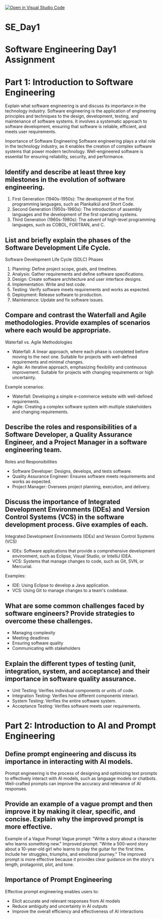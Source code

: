 [![Open in Visual Studio Code](https://classroom.github.com/assets/open-in-vscode-2e0aaae1b6195c2367325f4f02e2d04e9abb55f0b24a779b69b11b9e10269abc.svg)](https://classroom.github.com/online_ide?assignment_repo_id=18399591&assignment_repo_type=AssignmentRepo)
# SE_Day1
# Software Engineering Day1 Assignment
# Part 1: Introduction to Software Engineering
Explain what software engineering is and discuss its importance in the technology industry.
Software engineering is the application of engineering principles and techniques to the design, development, testing, and maintenance of software systems. It involves a systematic approach to software development, ensuring that software is reliable, efficient, and meets user requirements.

Importance of Software Engineering
Software engineering plays a vital role in the technology industry, as it enables the creation of complex software systems that power modern technology. Well-engineered software is essential for ensuring reliability, security, and performance.

## Identify and describe at least three key milestones in the evolution of software engineering.
1. First Generation (1940s-1950s): The development of the first programming languages, such as Plankalkül and Short Code.
2. Second Generation (1950s-1960s): The introduction of assembly languages and the development of the first operating systems.
3. Third Generation (1960s-1980s): The advent of high-level programming languages, such as COBOL, FORTRAN, and C.

## List and briefly explain the phases of the Software Development Life Cycle.
Software Development Life Cycle (SDLC) Phases
1. Planning: Define project scope, goals, and timelines.
2. Analysis: Gather requirements and define software specifications.
3. Design: Create software architecture and user interface designs.
4. Implementation: Write and test code.
5. Testing: Verify software meets requirements and works as expected.
6. Deployment: Release software to production.
7. Maintenance: Update and fix software issues.

## Compare and contrast the Waterfall and Agile methodologies. Provide examples of scenarios where each would be appropriate.
Waterfall vs. Agile Methodologies
- Waterfall: A linear approach, where each phase is completed before moving to the next one. Suitable for projects with well-defined requirements and minimal changes.
- Agile: An iterative approach, emphasizing flexibility and continuous improvement. Suitable for projects with changing requirements or high uncertainty.

Example scenarios:
- Waterfall: Developing a simple e-commerce website with well-defined requirements.
- Agile: Creating a complex software system with multiple stakeholders and changing requirements.

## Describe the roles and responsibilities of a Software Developer, a Quality Assurance Engineer, and a Project Manager in a software engineering team.
Roles and Responsibilities
- Software Developer: Designs, develops, and tests software.
- Quality Assurance Engineer: Ensures software meets requirements and works as expected.
- Project Manager: Oversees project planning, execution, and delivery.

## Discuss the importance of Integrated Development Environments (IDEs) and Version Control Systems (VCS) in the software development process. Give examples of each.
Integrated Development Environments (IDEs) and Version Control Systems (VCS)
- IDEs: Software applications that provide a comprehensive development environment, such as Eclipse, Visual Studio, or IntelliJ IDEA.
- VCS: Systems that manage changes to code, such as Git, SVN, or Mercurial.

Examples:
- IDE: Using Eclipse to develop a Java application.
- VCS: Using Git to manage changes to a team's codebase.

## What are some common challenges faced by software engineers? Provide strategies to overcome these challenges.
- Managing complexity
- Meeting deadlines
- Ensuring software quality
- Communicating with stakeholders

## Explain the different types of testing (unit, integration, system, and acceptance) and their importance in software quality assurance.
- Unit Testing: Verifies individual components or units of code.
- Integration Testing: Verifies how different components interact.
- System Testing: Verifies the entire software system.
- Acceptance Testing: Verifies software meets user requirements.

# Part 2: Introduction to AI and Prompt Engineering
## Define prompt engineering and discuss its importance in interacting with AI models.
Prompt engineering is the process of designing and optimizing text prompts to effectively interact with AI models, such as language models or chatbots. Well-crafted prompts can improve the accuracy and relevance of AI responses.

## Provide an example of a vague prompt and then improve it by making it clear, specific, and concise. Explain why the improved prompt is more effective.
Example of a Vague Prompt
Vague prompt: "Write a story about a character who learns something new."
Improved prompt: "Write a 500-word story about a 10-year-old girl who learns to play the guitar for the first time. Include her struggles, triumphs, and emotional journey."
The improved prompt is more effective because it provides clear guidance on the story's length, protagonist, plot, and tone.

## Importance of Prompt Engineering
Effective prompt engineering enables users to:
- Elicit accurate and relevant responses from AI models
- Reduce ambiguity and uncertainty in AI outputs
- Improve the overall efficiency and effectiveness of AI interactions
